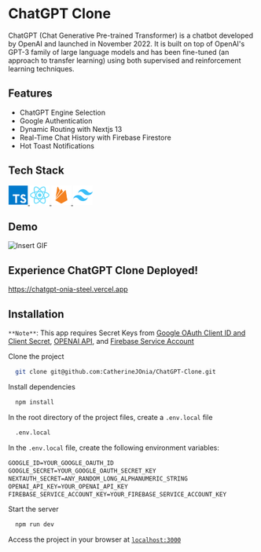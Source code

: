 # ChatGPT Clone

ChatGPT (Chat Generative Pre-trained Transformer) is a chatbot developed by OpenAI and launched in November 2022. It is built on top of OpenAI's GPT-3 family of large language models and has been fine-tuned (an approach to transfer learning) using both supervised and reinforcement learning techniques.


## Features

- ChatGPT Engine Selection
- Google Authentication
- Dynamic Routing with Nextjs 13
- Real-Time Chat History with Firebase Firestore
- Hot Toast Notifications


## Tech Stack

<p> 
<a href="https://www.typescriptlang.org/"> 
<img src="https://github.com/devicons/devicon/blob/master/icons/typescript/typescript-plain.svg" alt="typescript" width="40" height="40"/> </a>
<a href="https://reactjs.org/">
<img src="https://github.com/devicons/devicon/blob/master/icons/react/react-original.svg" alt="reactjs" width="40" height="40"/>
</a>
<a href="https://firebase.google.com/"> 
<img src="https://github.com/devicons/devicon/blob/master/icons/firebase/firebase-plain.svg" alt="firebase" width="40" height="40"/> 
</a> 
<a href="https://tailwindcss.com/"> 
<img src="https://github.com/devicons/devicon/blob/master/icons/tailwindcss/tailwindcss-plain.svg" alt="tailwindcss" width="40" height="40"/> 
</a>
</p>

## Demo

![Insert GIF]()

  
## Experience ChatGPT Clone Deployed! 

https://chatgpt-onia-steel.vercel.app
  

## Installation

`**Note**`: This app requires Secret Keys from <a href="https://console.cloud.google.com/" >Google OAuth Client ID and Client Secret</a>,  <a href="https://openai.com/api/" >OPENAI API</a>, and <a href="https://firebase.google.com/" >Firebase Service Account</a>

Clone the project

```bash
  git clone git@github.com:CatherineJOnia/ChatGPT-Clone.git
```

Install dependencies

```bash
  npm install
```

In the root directory of the project files, create a `.env.local` file

```bash
  .env.local
```

In the `.env.local` file, create the following environment variables:

```
GOOGLE_ID=YOUR_GOOGLE_OAUTH_ID
GOOGLE_SECRET=YOUR_GOOGLE_OAUTH_SECRET_KEY
NEXTAUTH_SECRET=ANY_RANDOM_LONG_ALPHANUMERIC_STRING
OPENAI_API_KEY=YOUR_OPENAI_API_KEY
FIREBASE_SERVICE_ACCOUNT_KEY=YOUR_FIREBASE_SERVICE_ACCOUNT_KEY

```

Start the server

```bash
  npm run dev
```
  
Access the project in your browser at [`localhost:3000`](http://localhost:3000)
  
 
  
